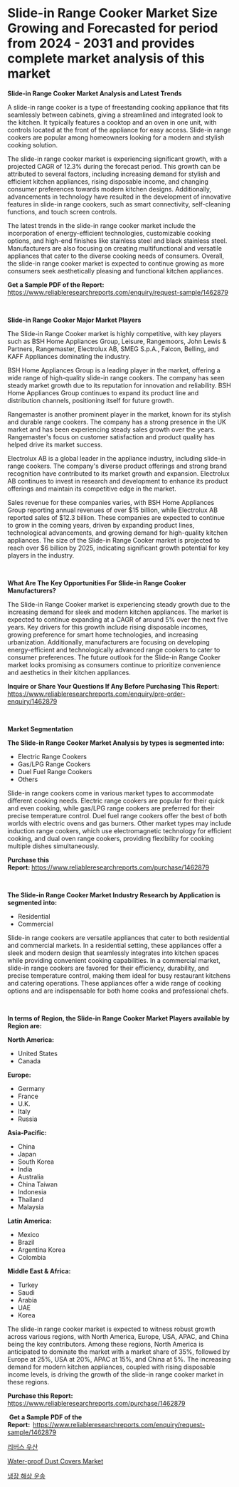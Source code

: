 <p><h1>Slide-in Range Cooker Market Size Growing and Forecasted for period from 2024 - 2031 and provides complete market analysis of this market</h1></p><p><strong>Slide-in Range Cooker Market Analysis and Latest Trends</strong></p>
<p><p>A slide-in range cooker is a type of freestanding cooking appliance that fits seamlessly between cabinets, giving a streamlined and integrated look to the kitchen. It typically features a cooktop and an oven in one unit, with controls located at the front of the appliance for easy access. Slide-in range cookers are popular among homeowners looking for a modern and stylish cooking solution.</p><p>The slide-in range cooker market is experiencing significant growth, with a projected CAGR of 12.3% during the forecast period. This growth can be attributed to several factors, including increasing demand for stylish and efficient kitchen appliances, rising disposable income, and changing consumer preferences towards modern kitchen designs. Additionally, advancements in technology have resulted in the development of innovative features in slide-in range cookers, such as smart connectivity, self-cleaning functions, and touch screen controls.</p><p>The latest trends in the slide-in range cooker market include the incorporation of energy-efficient technologies, customizable cooking options, and high-end finishes like stainless steel and black stainless steel. Manufacturers are also focusing on creating multifunctional and versatile appliances that cater to the diverse cooking needs of consumers. Overall, the slide-in range cooker market is expected to continue growing as more consumers seek aesthetically pleasing and functional kitchen appliances.</p></p>
<p><strong>Get a Sample PDF of the Report:&nbsp;</strong> <a href="https://www.reliableresearchreports.com/enquiry/request-sample/1462879">https://www.reliableresearchreports.com/enquiry/request-sample/1462879</a></p>
<p>&nbsp;</p>
<p><strong>Slide-in Range Cooker Major Market Players</strong></p>
<p><p>The Slide-in Range Cooker market is highly competitive, with key players such as BSH Home Appliances Group, Leisure, Rangemoors, John Lewis & Partners, Rangemaster, Electrolux AB, SMEG S.p.A., Falcon, Belling, and KAFF Appliances dominating the industry.</p><p>BSH Home Appliances Group is a leading player in the market, offering a wide range of high-quality slide-in range cookers. The company has seen steady market growth due to its reputation for innovation and reliability. BSH Home Appliances Group continues to expand its product line and distribution channels, positioning itself for future growth.</p><p>Rangemaster is another prominent player in the market, known for its stylish and durable range cookers. The company has a strong presence in the UK market and has been experiencing steady sales growth over the years. Rangemaster's focus on customer satisfaction and product quality has helped drive its market success.</p><p>Electrolux AB is a global leader in the appliance industry, including slide-in range cookers. The company's diverse product offerings and strong brand recognition have contributed to its market growth and expansion. Electrolux AB continues to invest in research and development to enhance its product offerings and maintain its competitive edge in the market.</p><p>Sales revenue for these companies varies, with BSH Home Appliances Group reporting annual revenues of over $15 billion, while Electrolux AB reported sales of $12.3 billion. These companies are expected to continue to grow in the coming years, driven by expanding product lines, technological advancements, and growing demand for high-quality kitchen appliances. The size of the Slide-in Range Cooker market is projected to reach over $6 billion by 2025, indicating significant growth potential for key players in the industry.</p></p>
<p>&nbsp;</p>
<p><strong>What Are The Key Opportunities For Slide-in Range Cooker Manufacturers?</strong></p>
<p><p>The Slide-in Range Cooker market is experiencing steady growth due to the increasing demand for sleek and modern kitchen appliances. The market is expected to continue expanding at a CAGR of around 5% over the next five years. Key drivers for this growth include rising disposable incomes, growing preference for smart home technologies, and increasing urbanization. Additionally, manufacturers are focusing on developing energy-efficient and technologically advanced range cookers to cater to consumer preferences. The future outlook for the Slide-in Range Cooker market looks promising as consumers continue to prioritize convenience and aesthetics in their kitchen appliances.</p></p>
<p><strong>Inquire or Share Your Questions If Any Before Purchasing This Report:</strong> <a href="https://www.reliableresearchreports.com/enquiry/pre-order-enquiry/1462879">https://www.reliableresearchreports.com/enquiry/pre-order-enquiry/1462879</a></p>
<p>&nbsp;</p>
<p><strong>Market Segmentation</strong></p>
<p><strong>The Slide-in Range Cooker Market Analysis by types is segmented into:</strong></p>
<p><ul><li>Electric Range Cookers</li><li>Gas/LPG Range Cookers</li><li>Duel Fuel Range Cookers</li><li>Others</li></ul></p>
<p><p>Slide-in range cookers come in various market types to accommodate different cooking needs. Electric range cookers are popular for their quick and even cooking, while gas/LPG range cookers are preferred for their precise temperature control. Duel fuel range cookers offer the best of both worlds with electric ovens and gas burners. Other market types may include induction range cookers, which use electromagnetic technology for efficient cooking, and dual oven range cookers, providing flexibility for cooking multiple dishes simultaneously.</p></p>
<p><strong>Purchase this Report:&nbsp;</strong><a href="https://www.reliableresearchreports.com/purchase/1462879">https://www.reliableresearchreports.com/purchase/1462879</a></p>
<p>&nbsp;</p>
<p><strong>The Slide-in Range Cooker Market Industry Research by Application is segmented into:</strong></p>
<p><ul><li>Residential</li><li>Commercial</li></ul></p>
<p><p>Slide-in range cookers are versatile appliances that cater to both residential and commercial markets. In a residential setting, these appliances offer a sleek and modern design that seamlessly integrates into kitchen spaces while providing convenient cooking capabilities. In a commercial market, slide-in range cookers are favored for their efficiency, durability, and precise temperature control, making them ideal for busy restaurant kitchens and catering operations. These appliances offer a wide range of cooking options and are indispensable for both home cooks and professional chefs.</p></p>
<p>&nbsp;</p>
<p><strong>In terms of Region, the Slide-in Range Cooker Market Players available by Region are:</strong></p>
<p>
    <p> <strong> North America: </strong>
        <ul>
            <li>United States</li>
            <li>Canada</li>
        </ul>
        </p> 
    <p> <strong> Europe: </strong>
        <ul>
            <li>Germany</li>
            <li>France</li>
            <li>U.K.</li>
            <li>Italy</li>
            <li>Russia</li>
        </ul>
        </p> 
    <p> <strong> Asia-Pacific: </strong>
        <ul>
            <li>China</li>
            <li>Japan</li>
            <li>South Korea</li>
            <li>India</li>
            <li>Australia</li>
            <li>China Taiwan</li>
            <li>Indonesia</li>
            <li>Thailand</li>
            <li>Malaysia</li>
        </ul>
        </p> 
    <p> <strong> Latin America: </strong>
        <ul>
            <li>Mexico</li>
            <li>Brazil</li>
            <li>Argentina Korea</li>
            <li>Colombia</li>
        </ul>
        </p> 
    <p> <strong> Middle East & Africa: </strong>
        <ul>
            <li>Turkey</li>
            <li>Saudi</li>
            <li>Arabia</li>
            <li>UAE</li>
            <li>Korea</li>
        </ul>
    </p>
    </p>
<p><p>The slide-in range cooker market is expected to witness robust growth across various regions, with North America, Europe, USA, APAC, and China being the key contributors. Among these regions, North America is anticipated to dominate the market with a market share of 35%, followed by Europe at 25%, USA at 20%, APAC at 15%, and China at 5%. The increasing demand for modern kitchen appliances, coupled with rising disposable income levels, is driving the growth of the slide-in range cooker market in these regions.</p></p>
<p><strong>Purchase this Report: </strong><a href="https://www.reliableresearchreports.com/purchase/1462879">https://www.reliableresearchreports.com/purchase/1462879</a></p>
<p>&nbsp;<strong>Get a Sample PDF of the Report:&nbsp;&nbsp;</strong><a href="https://www.reliableresearchreports.com/enquiry/request-sample/1462879">https://www.reliableresearchreports.com/enquiry/request-sample/1462879</a></p>
<p><strong></strong></p>
<p><p><a href="https://github.com/vsap75a286l/Market-Research-Report-List-1/blob/main/20016186400.md">리버스 우산</a></p><p><a href="https://github.com/Whitneyboyettebo9kiw7yr13/Market-Research-Report-List-1/blob/main/water-proof-dust-covers-market.md">Water-proof Dust Covers Market</a></p><p><a href="https://github.com/idcefvhkdut6/Market-Research-Report-List-1/blob/main/32834856399.md">냉장 해상 운송</a></p></p>